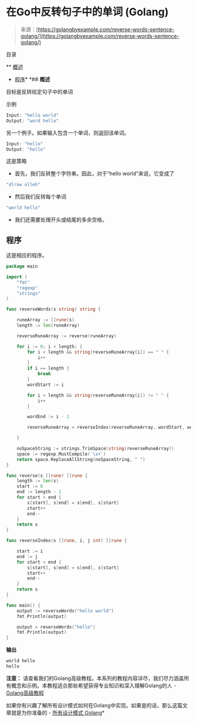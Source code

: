 <!--yml

类别：未分类

日期：2024-10-13 06:47:38

-->

# 在Go中反转句子中的单词 (Golang)

> 来源：[https://golangbyexample.com/reverse-words-sentence-golang/](https://golangbyexample.com/reverse-words-sentence-golang/)

目录

**   [概述](#Overview "Overview")

+   [程序](#Program "Program")*  *## **概述**

目标是反转给定句子中的单词

示例

```go
Input: "hello world"
Output: "word hello"
```

另一个例子。如果输入包含一个单词，则返回该单词。

```go
Input: "hello"
Output: "hello"
```

这是策略

+   首先，我们反转整个字符串。因此，对于“hello world”来说，它变成了

```go
"dlrow olleh"
```

+   然后我们反转每个单词

```go
"world hello"
```

+   我们还需要处理开头或结尾的多余空格。

## **程序**

这是相应的程序。

```go
package main

import (
	"fmt"
	"regexp"
	"strings"
)

func reverseWords(s string) string {

	runeArray := []rune(s)
	length := len(runeArray)

	reverseRuneArray := reverse(runeArray)

	for i := 0; i < length; {
		for i < length && string(reverseRuneArray[i]) == " " {
			i++
		}
		if i == length {
			break
		}
		wordStart := i

		for i < length && string(reverseRuneArray[i]) != " " {
			i++
		}

		wordEnd := i - 1

		reverseRuneArray = reverseIndex(reverseRuneArray, wordStart, wordEnd)

	}

	noSpaceString := strings.TrimSpace(string(reverseRuneArray))
	space := regexp.MustCompile(`\s+`)
	return space.ReplaceAllString(noSpaceString, " ")
}

func reverse(s []rune) []rune {
	length := len(s)
	start := 0
	end := length - 1
	for start < end {
		s[start], s[end] = s[end], s[start]
		start++
		end--
	}
	return s
}

func reverseIndex(s []rune, i, j int) []rune {

	start := i
	end := j
	for start < end {
		s[start], s[end] = s[end], s[start]
		start++
		end--
	}
	return s
}

func main() {
	output := reverseWords("hello world")
	fmt.Println(output)

	output = reverseWords("hello")
	fmt.Println(output)
}
```

**输出**

```go
world hello
hello
```

**注意：** 请查看我们的Golang高级教程。本系列的教程内容详尽，我们尽力涵盖所有概念和示例。本教程适合那些希望获得专业知识和深入理解Golang的人 - [Golang高级教程](https://golangbyexample.com/golang-comprehensive-tutorial/)

如果你有兴趣了解所有设计模式如何在Golang中实现。如果是的话，那么这篇文章就是为你准备的 - [所有设计模式 Golang](https://golangbyexample.com/all-design-patterns-golang/)*
